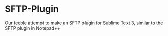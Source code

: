 # SFTP-Plugin
Our feeble attempt to make an SFTP plugin for Sublime Text 3, similar to the SFTP plugin in Notepad++
